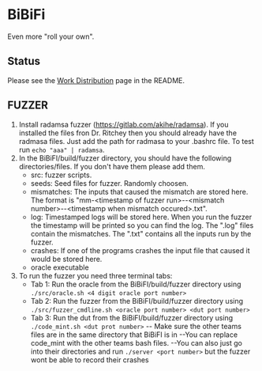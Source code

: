 # BiBiFi

Even more "roll your own".

## Status

Please see the [Work Distribution](https://github.tamu.edu/csce-489-713-lads/BiBiFi/wiki/Work-Distribution) page in the
README.

## FUZZER

1. Install radamsa fuzzer (https://gitlab.com/akihe/radamsa). If you installed the files fron Dr. Ritchey then you should already have the radmasa files. Just add the path for radmasa to your .bashrc file. To test run ```echo "aaa" | radamsa```. 
2.  In the BiBiFI/build/fuzzer directory, you should have the following directories/files. If you don't have them please add them.
	- src: fuzzer scripts.
	- seeds: Seed files for fuzzer. Randomly choosen.
	- mismatches: The inputs that caused the mismatch are stored here. The format is "mm\-\<timestamp of fuzzer run>--\<mismatch number>--\<timestamp when mismatch occured>.txt".
	- log: Timestamped logs will be stored here. When you run the fuzzer the timestamp will be printed so you can find the log. The ".log" files contain the mismatches. The ".txt" contains all the inputs run by the fuzzer.
	- crashes: If one of the programs crashes the input file that caused it would be stored here.
	- oracle executable
3. To run the fuzzer you need three terminal tabs:
	- Tab 1: Run the oracle from the BiBiFI/build/fuzzer directory using ``./src/oracle.sh <4 digit oracle port number>``
	- Tab 2: Run the fuzzer from the BiBiFI/build/fuzzer directory using ``./src/fuzzer_cmdline.sh <oracle port number> <dut port number>``
	- Tab 3: Run the dut from  the BiBiFI/build/fuzzer directory using `` ./code_mint.sh <dut prot number> ``
	-- Make sure the other teams files are in the same directory that BiBiFI is in
	--You can replace code_mint with the other teams bash files.
	--You can also just go into their directories and run ``./server <port number>`` but the fuzzer wont be able to record their crashes 
	

